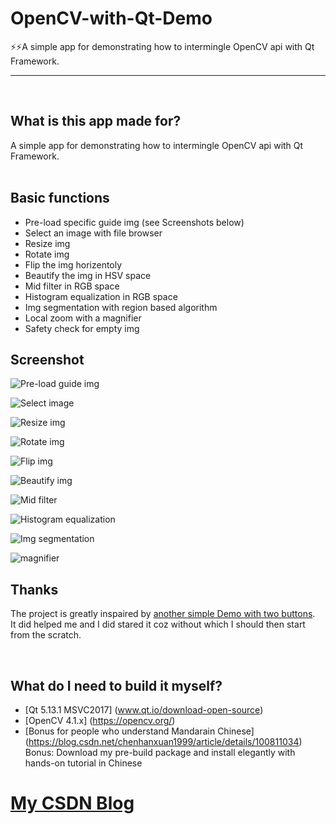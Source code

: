 # OpenCV-with-Qt-Demo
⚡️⚡️A simple app for demonstrating how to intermingle OpenCV api with Qt Framework.  
****   
&nbsp; 

## What is this app made for?
A simple app for demonstrating how to intermingle OpenCV api with Qt Framework.  
&nbsp;    

## Basic functions
- Pre-load specific guide img (see Screenshots below)
- Select an image with file browser
- Resize img
- Rotate img
- Flip the img horizentoly
- Beautify the img in HSV space
- Mid filter in RGB space
- Histogram equalization in RGB space
- Img segmentation with region based algorithm
- Local zoom with a magnifier  
- Safety check for empty img
&nbsp;  
## Screenshot

![Pre-load guide img](https://github.com/youhengchan/OpenCV-with-Qt-Demo/tree/master/finalExp/screenshots/welcome_page.png)  

![Select image](https://github.com/youhengchan/OpenCV-with-Qt-Demo/tree/master/finalExp/screenshots/open_img.png)  

![Resize img](https://github.com/youhengchan/OpenCV-with-Qt-Demo/tree/master/finalExp/screenshots/resize_img.png)  

![Rotate img](https://github.com/youhengchan/OpenCV-with-Qt-Demo/tree/master/finalExp/screenshots/rotate_img.png)  

![Flip img](https://github.com/youhengchan/OpenCV-with-Qt-Demo/tree/master/finalExp/screenshots/flip_img.png)  

![Beautify img](https://github.com/youhengchan/OpenCV-with-Qt-Demo/tree/master/finalExp/screenshots/hsv_enhancement.png)  

![Mid filter](https://github.com/youhengchan/OpenCV-with-Qt-Demo/tree/master/finalExp/screenshots/mid_filter.png)  

![Histogram equalization](https://github.com/youhengchan/OpenCV-with-Qt-Demo/tree/master/finalExp/screenshots/histogram_equalization.png)  

![Img segmentation](https://github.com/youhengchan/OpenCV-with-Qt-Demo/tree/master/finalExp/screenshots/img_seg.png)  

![magnifier](https://github.com/youhengchan/OpenCV-with-Qt-Demo/tree/master/finalExp/screenshots/zoom_widget.png)  


## Thanks
The project is greatly inspaired by [another simple Demo with two buttons](https://github.com/manashmandal/OpenCV-With-QT-Quick-Demo).  
It did helped me and I did stared it coz without which I should then start from the scratch.  


&nbsp;  
## What do I need to build it myself?
- [Qt 5.13.1 MSVC2017]  (www.qt.io/download-open-source)  
- [OpenCV 4.1.x]  (https://opencv.org/)
- [Bonus for people  who understand Mandarain Chinese] (https://blog.csdn.net/chenhanxuan1999/article/details/100811034)  
Bonus: Download my pre-build package and install elegantly with hands-on tutorial in Chinese  

# [My CSDN Blog](https://blog.csdn.net/chenhanxuan1999)

